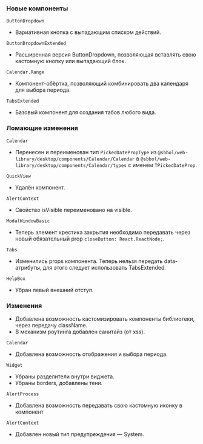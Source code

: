 ### Новые компоненты

`ButtonDropdown`

-   Вариативная кнопка с выпадающим списком действий.

`ButtonDropdownExtended`

-   Расширенная версия ButtonDropdown, позволяющая вставлять свою кастомную кнопку или выпадающий блок.

`Calendar.Range`

- Компонент-обёртка, позволяющий комбинировать два календаря для выбора периода.

`TabsExtended`

-   Базовый компонент для создания табов любого вида.

### Ломающие изменения

`Calendar`

-   Перенесен и переименован тип `PickedDatePropType` из `@sbbol/web-library/desktop/components/Calendar/Calendar` в `@sbbol/web-library/desktop/components/Calendar/types` с именем `TPickedDateProp`.

`QuickView`

-   Удалён компонент.

`AlertContext`

-   Свойство isVisible переименовано на visible.


`ModalWindowBasic`

- Теперь элемент крестика закрытия необходимо передавать через новый обязательный prop `closeButton: React.ReactNode;`.

`Tabs`

- Изменились props компонента. Теперь нельзя передать data-атрибуты, для этого следует использовать TabsExtended.

`HelpBox`

- Убран левый внешний отступ.

### Изменения

-   Добавлена возможность кастомизировать компоненты библиотеки, через передачу className.
-   В механизм роутинга добавлен санитайз (от xss).
 
`Calendar`

-   Добавлена возможность отображения и выбора периода.

`Widget`

-   Убраны разделители внутри виджета.
-   Убраны borders, добавлены тени.

`AlertProcess`

-   Добавлена возможность передавать свою кастомную иконку в компонент

`AlertContext`

-   Добавлен новый тип предупреждения — System.
